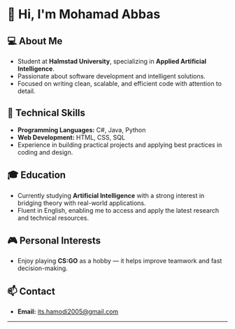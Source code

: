 # 👋 Hi, I'm Mohamad Abbas

## 💻 About Me
- Student at **Halmstad University**, specializing in **Applied Artificial Intelligence**.  
- Passionate about software development and intelligent solutions.  
- Focused on writing clean, scalable, and efficient code with attention to detail.  

## 🔧 Technical Skills
- **Programming Languages:** C#, Java, Python  
- **Web Development:** HTML, CSS, SQL  
- Experience in building practical projects and applying best practices in coding and design.  

## 🎓 Education
- Currently studying **Artificial Intelligence** with a strong interest in bridging theory with real-world applications.  
- Fluent in English, enabling me to access and apply the latest research and technical resources.  

## 🎮 Personal Interests
- Enjoy playing **CS:GO** as a hobby — it helps improve teamwork and fast decision-making.  

## 📫 Contact
- **Email:** its.hamodi2005@gmail.com  

---
